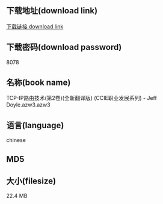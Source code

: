 ## 下载地址(download link)
[下载链接 download link](https://voluble-croquembouche-d321dc.netlify.app/?s=TCP-IP%E8%B7%AF%E7%94%B1%E6%8A%80%E6%9C%AF%28%E7%AC%AC2%E5%8D%B7%29%28%E5%85%A8%E6%96%B0%E7%BF%BB%E8%AF%91%E7%89%88%29+%28CCIE%E8%81%8C%E4%B8%9A%E5%8F%91%E5%B1%95%E7%B3%BB%E5%88%97%29+-+Jeff+Doyle.azw3)

## 下载密码(download password)
8078

## 名称(book name)
TCP-IP路由技术(第2卷)(全新翻译版) (CCIE职业发展系列) - Jeff Doyle.azw3.azw3

## 语言(language)
chinese

## MD5


## 大小(filesize)
22.4 MB
